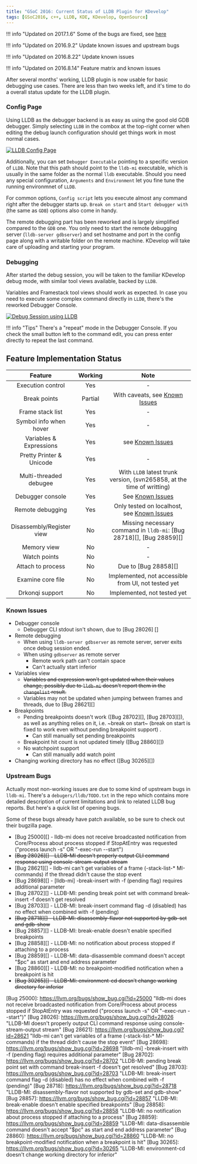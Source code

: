 ```yaml
---
title: "GSoC 2016: Current Status of LLDB Plugin for KDevelop"
tags: [GSoC2016, c++, LLDB, KDE, KDevelop, OpenSource]
---
```


!!! info "Updated on 2017.1.6"
    Some of the bugs are fixed, see [here](https://reviews.llvm.org/D24711)

!!! info "Updated on 2016.9.2"
    Update known issues and upstream bugs

!!! info "Updated on 2016.8.22"
    Update known issues
    
!!! info "Updated on 2016.8.14"
    Feature matrix and known issues
    

After several months' working, LLDB plugin is now usable for basic debugging use cases. There are less than two weeks left, and it's time to do a overall status update for the LLDB plugin.

### Config Page

Using LLDB as the debugger backend is as easy as using the good old GDB debugger. Simply selecting `LLDB` in the combox at the top-right corner when editing the debug launch configuration should get things work in most normal cases.

[![LLDB Config Page]({filename}/assets/img/gsoc-kdevelop-lldb-status-lldbconfigpage.png)]({filename}/assets/img/gsoc-kdevelop-lldb-status-lldbconfigpage.png)

Additionally, you can set `Debugger Executable` pointing to a specific version of `LLDB`. Note that this path should point to the `lldb-mi` executable, which is usually in the same folder as the normal `lldb` executable. Should you need any special configuration, `Arguments` and `Environment` let you fine tune the running environmnet of `LLDB`.

For common options, `Config script` lets you execute almost any command right after the debugger starts up. `Break on start` and `Start debugger with` (the same as `GDB`) options also come in handy.

The remote debugging part has been reworked and is largely simplified compared to the `GDB` one. You only need to start the remote debugging server (`lldb-server gdbserver`) and set hostname and port in the config page along with a writable folder on the remote machine. KDevelop will take care of uploading and starting your program.

### Debugging

After started the debug session, you will be taken to the familiar KDevelop debug mode, with similar tool views available, backed by `LLDB`.

Variables and Framestack tool views should work as expected. In case you need to execute some complex command directly in `LLDB`, there's the reworked Debugger Console.

[![Debug Session using LLDB]({filename}/assets/img/gsoc-kdevelop-lldb-status-debugging.png)]({filename}/assets/img/gsoc-kdevelop-lldb-status-debugging.png)

!!! info "Tips"
    There's a "repeat" mode in the Debugger Console. If you check the small button left to the command edit, you can press enter directly to repeat the last command.

## Feature Implementation Status

| Feature | Working | Note |
|:-------:|:------:|:----:|
| Execution control | Yes | - |
| Break points | Partial | With caveats, see [Known Issues](#known-issues) |
| Frame stack list | Yes | - |
| Symbol info when hover | Yes | - |
| Variables & Expressions | Yes | see [Known Issues](#known-issues) |
| Pretty Printer & Unicode | Yes | - |
| Multi-threaded debugee | Yes | With `LLDB` latest trunk version, (svn265858, at the time of writting) |
| Debugger console | Yes | See [Known Issues](#known-issues) |
| Remote debugging | Yes | Only tested on localhost, see [Known Issues](#known-issues) |
| Disassembly/Register view | No | Missing necessary command in `lldb-mi`: [Bug 28718][], [Bug 28859][] |
| Memory view | No | - |
| Watch points | No | - |
| Attach to process | No | Due to [Bug 28858][] |
| Examine core file | No | Implemented, not accessible from UI, not tested yet |
| Drkonqi support | No | Implemented, not tested yet|

### Known Issues
- Debugger console
    + Debugger CLI stdout isn't shown, due to [Bug 28026] []
- Remote debugging
    + When using `lldb-server gdbserver` as remote server, server exits once debug session ended.
    + When using `gdbserver` as remote server
        - Remote work path can't contain space
        - Can't actually start inferior
- Variables view
    + <del>Variables and expression won't get updated when their values change, possibly due to `lldb-mi` doesn't report them in the `changelist` result.</del>
    + Variables may not be updated when jumping between frames and threads, due to [Bug 28621][]
- Breakpoints
    + Pending breakpoints doesn't work ([Bug 28702][], [Bug 28703][]), as well as anything relies on it, i.e. ~break on start~ (break on start is fixed to work even without pending breakpoint support) .
        - Can still manually set pending breakpoints
    + Breakpoint hit count is not updated timely ([Bug 28860][])
    + No watchpoint support
        - Can still manually add watch point
- Changing working directory has no effect ([Bug 30265][])

### Upstream Bugs
Actually most non-working issues are due to some kind of upstream bugs in `lldb-mi`. There's a `debugers/lldb/TODO.txt` in the repo which contains more detailed description of current limitations and link to related LLDB bug reports. But here's a quick list of opening bugs.

Some of these bugs already have patch available, so be sure to check out their bugzilla page.

- [Bug 25000][] - lldb-mi does not receive broadcasted notification from Core/Process about process stopped if StopAtEntry was requested ("process launch -s" OR "-exec-run --start")
- <del>[Bug 28026][] - LLDB-MI doesn't properly output CLI command response using console-stream-output stream</del>
- [Bug 28621][] - lldb-mi can't get variables of a frame (-stack-list-* MI-commands) if the thread didn't cause the stop event
- [Bug 28698][] - [lldb-mi] -break-insert with -f (pending flag) requires additional parameter
- [Bug 28702][] - LLDB-MI: pending break point set with command break-insert -f doesn't get resolved
- [Bug 28703][] - LLDB-MI: break-insert command flag -d (disabled) has no effect when combined with -f (pending)
- <del>[Bug 28718][] - LLDB-MI: disassembly-flavor not supported by gdb-set and gdb-show</del>
- [Bug 28857][] - LLDB-MI: break-enable doesn't enable specified breakpoints
- [Bug 28858][] - LLDB-MI: no notification about process stopped if attaching to a process
- [Bug 28859][] - LLDB-MI: data-disassemble command doesn't accept "$pc" as start and end address parameter
- [Bug 28860][] - LLDB-MI: no breakpoint-modified notification when a breakpoint is hit
- <del>[Bug 30265][] -  LLDB-MI: environment-cd doesn't change working directory for inferior</del>

[Bug 25000]: https://llvm.org/bugs/show_bug.cgi?id=25000 "lldb-mi does not receive broadcasted notification from Core/Process about process stopped if StopAtEntry was requested ("process launch -s" OR "-exec-run --start")"
[Bug 28026]: https://llvm.org/bugs/show_bug.cgi?id=28026 "LLDB-MI doesn't properly output CLI command response using console-stream-output stream"
[Bug 28621]: https://llvm.org/bugs/show_bug.cgi?id=28621 "lldb-mi can't get variables of a frame (-stack-list-* MI-commands) if the thread didn't cause the stop event"
[Bug 28698]: https://llvm.org/bugs/show_bug.cgi?id=28698 "[lldb-mi] -break-insert with -f (pending flag) requires additional parameter"
[Bug 28702]: https://llvm.org/bugs/show_bug.cgi?id=28702 "LLDB-MI: pending break point set with command break-insert -f doesn't get resolved"
[Bug 28703]: https://llvm.org/bugs/show_bug.cgi?id=28703 "LLDB-MI: break-insert command flag -d (disabled) has no effect when combined with -f (pending)"
[Bug 28718]: https://llvm.org/bugs/show_bug.cgi?id=28718 "LLDB-MI: disassembly-flavor not supported by gdb-set and gdb-show"
[Bug 28857]: https://llvm.org/bugs/show_bug.cgi?id=28857 "LLDB-MI: break-enable doesn't enable specified breakpoints"
[Bug 28858]: https://llvm.org/bugs/show_bug.cgi?id=28858 "LLDB-MI: no notification about process stopped if attaching to a process"
[Bug 28859]: https://llvm.org/bugs/show_bug.cgi?id=28859 "LLDB-MI: data-disassemble command doesn't accept "$pc" as start and end address parameter"
[Bug 28860]: https://llvm.org/bugs/show_bug.cgi?id=28860 "LLDB-MI: no breakpoint-modified notification when a breakpoint is hit"
[Bug 30265]: https://llvm.org/bugs/show_bug.cgi?id=30265 "LLDB-MI: environment-cd doesn't change working directory for inferior"
